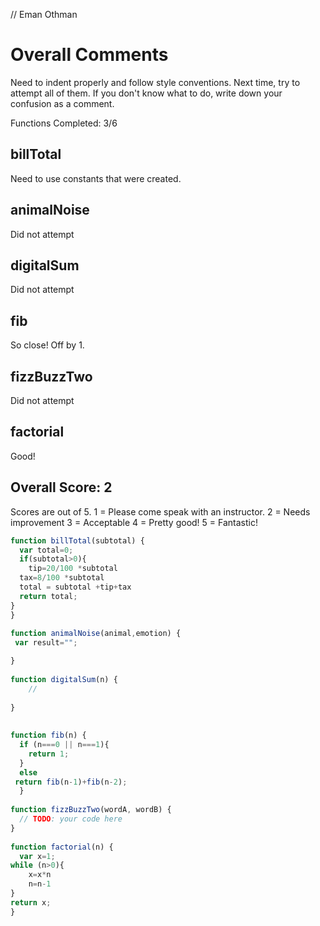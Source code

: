 // Eman Othman

# Overall Comments
Need to indent properly and follow style conventions.
Next time, try to attempt all of them. If you don't know what to do, write down your confusion as a comment.

Functions Completed: 3/6

## billTotal
Need to use constants that were created.

## animalNoise
Did not attempt

## digitalSum
Did not attempt

## fib
So close! Off by 1.

## fizzBuzzTwo
Did not attempt

## factorial
Good!

## Overall Score: 2

Scores are out of 5.
1 = Please come speak with an instructor.
2 = Needs improvement
3 = Acceptable
4 = Pretty good!
5 = Fantastic!

```js
function billTotal(subtotal) {
  var total=0;
  if(subtotal>0){
  	tip=20/100 *subtotal
  tax=8/100 *subtotal
  total = subtotal +tip+tax
  return total;
}
}
​
function animalNoise(animal,emotion) {
 var result="";

}
​
function digitalSum(n) {
	//
​
}
​
​
function fib(n) {
  if (n===0 || n===1){
 	return 1;
  }
  else
 return fib(n-1)+fib(n-2);
  }
​
function fizzBuzzTwo(wordA, wordB) {
  // TODO: your code here
}
​
function factorial(n) {
  var x=1;
while (n>0){
	x=x*n
	n=n-1
}
return x;
}

```
